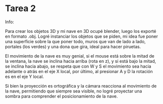 # Tarea 2

Info:

Para crear los objetos 3D y mi nave en 3D ocupé blender, luego los exporté en formato .obj. Logré instanciar los objetos que se piden, mi idea fue poner una superficie sobre la que poner todo, muros que van de lado a lado, portales (los verdes) y una dona que gira, ideal para hacer piruetas.

El movimiento de la nave es muy genial, si el mouse está sobre la mitad de la ventana, la nave se inclina hacia arriba (rota en z), y si está bajo la mitad, se inclina hacia abajo, se respeta que con W y S el movimiento sea hacia adelante o atrás en el eje X local, por último, al presionar A y D la rotación es en el eje Y local.

Si bien la proyección es ortográfica y la cámara reacciona al movimiento de la nave, permitiendo que siempre sea visible, no logré proyectar una sombra para comprender el posicionamiento de la nave.